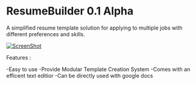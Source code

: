 # ResumeBuilder 0.1 Alpha
A simplified resume template solution for applying to multiple jobs with different preferences and skills.

[![ScreenShot](http://huthaifa-abd.com/img/AppScreenshots/CVMakerScreenShot.png)](https://www.youtube.com/watch?v=YTsXZiqgGAM)


Features :

-Easy to use 
-Provide Modular Template Creation System
-Comes with an efficent text editior
-Can be directly used with google docs